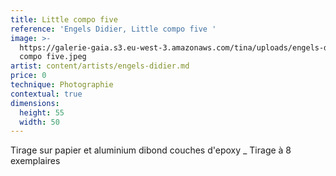 ```yaml
---
title: Little compo five
reference: 'Engels Didier, Little compo five '
image: >-
  https://galerie-gaia.s3.eu-west-3.amazonaws.com/tina/uploads/engels-didier/galerie-gaia-didier-engels-little
  compo five.jpeg
artist: content/artists/engels-didier.md
price: 0
technique: Photographie
contextual: true
dimensions:
  height: 55
  width: 50
---
```


Tirage sur papier et aluminium dibond couches d'epoxy \_ Tirage à 8 exemplaires
